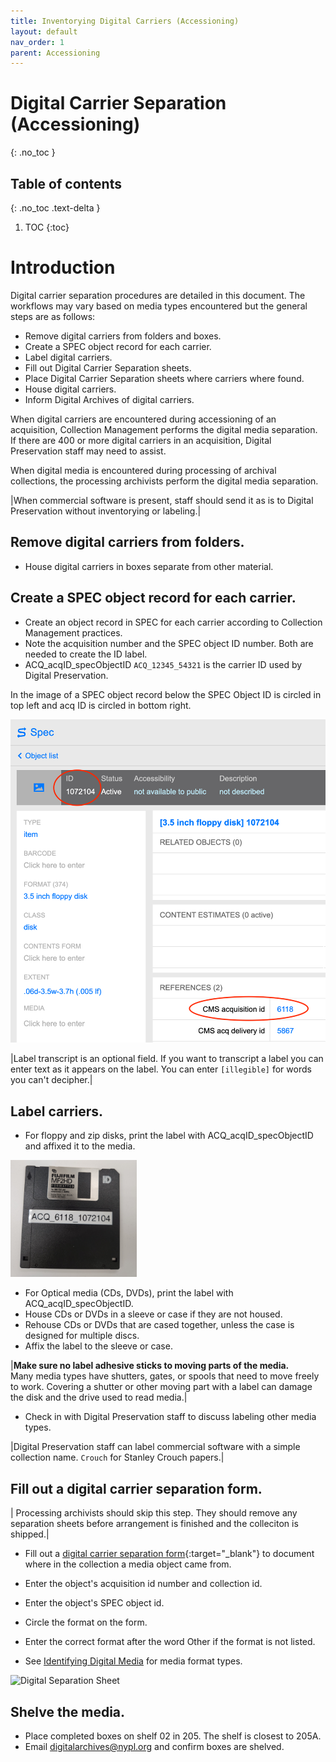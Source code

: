 ```yaml
---
title: Inventorying Digital Carriers (Accessioning)
layout: default
nav_order: 1
parent: Accessioning
---
```


# Digital Carrier Separation (Accessioning)
{: .no_toc }

## Table of contents
{: .no_toc .text-delta }

1. TOC
{:toc}

# Introduction

Digital carrier separation procedures are detailed in this document. The workflows may vary based on media types encountered but the general steps are as follows:  

* Remove digital carriers from folders and boxes.  
* Create a SPEC object record for each carrier.  
* Label digital carriers.  
* Fill out Digital Carrier Separation sheets.  
* Place Digital Carrier Separation sheets where carriers where found.  
* House digital carriers.  
* Inform Digital Archives of digital carriers.  


When digital carriers are encountered during accessioning of an acquisition, Collection Management performs the digital media separation.
If there are 400 or more digital carriers in an acquisition, Digital Preservation staff may need to assist.

When digital media is encountered during processing of archival collections, the processing archivists perform the digital media separation.

|When commercial software is present, staff should send it as is to Digital Preservation without inventorying or labeling.|

## Remove digital carriers from folders.  
* House digital carriers in boxes separate from other material.  

## Create a SPEC object record for each carrier.  
* Create an object record in SPEC for each carrier according to Collection Management practices.  
* Note the acquisition number and the SPEC object ID number. Both are needed to create the ID label.
* ACQ_acqID_specObjectID ```ACQ_12345_54321``` is the carrier ID used by Digital Preservation.  

In the image of a SPEC object record below the SPEC Object ID is circled in top left and acq ID is circled in bottom right.  

![Screenshot of SPEC object record with SPEC object ID circled in top left and acq ID circled in bottom right](digitalmediaseparation/media/SPEC_DEMO.png)

|Label transcript is an optional field. If you want to transcript a label you can enter text as it appears on the label. You can enter ```[illegible]``` for words you can't decipher.|  

## Label carriers.

* For floppy and zip disks, print the label with ACQ_acqID_specObjectID and affixed it to the media.

<img src="digitalmediaseparation/media/acqid_floppy.jpg" width="40%" />  

* For Optical media (CDs, DVDs), print the label with ACQ_acqID_specObjectID.  
* House CDs or DVDs in a sleeve or case if they are not housed.  
* Rehouse CDs or DVDs that are cased together, unless the case is designed for multiple discs.  
* Affix the label to the sleeve or case.  

|**Make sure no label adhesive sticks to moving parts of the media.**  
Many media types have shutters, gates, or spools that need to move freely to work. Covering a shutter or other moving part with a label can damage the disk and the drive used to read media.|  

* Check in with Digital Preservation staff to discuss labeling other media types.  

|Digital Preservation staff can label commercial software with a simple collection name.
```Crouch``` for Stanley Crouch papers.|

<!-- ### Floppy disk
![](/digitalmediaseparation/media/image3.jpg)  

### Optical media
![](/digitalmediaseparation/media/image4.jpg)    -->

## Fill out a digital carrier separation form.  

| Processing archivists should skip this step. They should remove any separation sheets before arrangement is finished and the colleciton is shipped.|  

* Fill out a
[digital carrier separation form](https://docs.google.com/document/d/1ZWZ2xMUMPPMV1f0V6CesB-qz1IK5u765Wmr_0ESiZ6U/edit?usp=sharing){:target="_blank"} to document where in the collection a media object came from. 

* Enter the object's acquisition id number and collection id.  
* Enter the object's SPEC object id.    
* Circle the format on the form.  
* Enter the correct format after the word Other if the format is not listed.  
* See [Identifying Digital Media](../sitevisits/identifying-digital-media) for media format types.

![Digital Separation Sheet](digitalmediaseparation/media/separationsheet.png)

## Shelve the media.

* Place completed boxes on shelf 02 in 205. The shelf is closest to 205A.  
* Email [digitalarchives@nypl.org](mailto:digitalarchives@nypl.org) and confirm boxes are shelved.  

